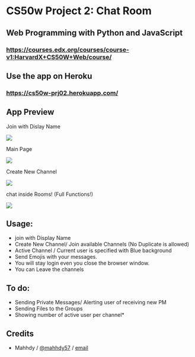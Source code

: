 # CS50w Project 2: Chat Room

## Web Programming with Python and JavaScript
### https://courses.edx.org/courses/course-v1:HarvardX+CS50W+Web/course/
## Use the app on Heroku

### https://cs50w-prj02.herokuapp.com/

## App Preview
Join with Dislay Name

![](https://imgur.com/JWbwCtA.png)

Main Page

![](https://imgur.com/fR4ZvgZ.png)

Create New Channel 

![](https://imgur.com/6Ll2bix.png)

chat inside Rooms! (Full Functions!)

![](https://imgur.com/PO6JhXp.png)

## Usage:
* join with Display Name
* Create New Channel/ Join available Channels (No Duplicate is allowed)
* Active Channel / Current user is specified with Blue background
* Send Emojis with your messages. 
* You will stay login even you close the browser window. 
* You can Leave the channels

## To do:
* Sending Private Messages/ Alerting user of receiving new PM
* Sending Files to the Groups
* Showing number of active user per channel* 

## Credits
* Mahhdy / [@mahhdy57](https://twitter.com/mahhdy57) / [email](mahhdy@gmail.com)